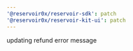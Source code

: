 ```yaml
---
'@reservoir0x/reservoir-sdk': patch
'@reservoir0x/reservoir-kit-ui': patch
---
```


updating refund error message

